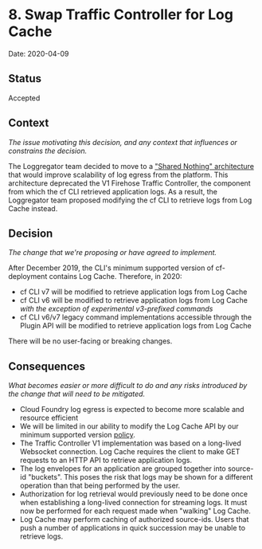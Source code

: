 # 8. Swap Traffic Controller for Log Cache

Date: 2020-04-09

## Status

Accepted

## Context

_The issue motivating this decision, and any context that influences or constrains the decision._

The Loggregator team decided to move to a ["Shared
Nothing" architecture](https://docs.google.com/document/d/1_Ve4wAkeCC0fIJ1TiAWSfxzNp5zB_Ndoq5UmfUNJtgs/edit?usp=sharing)
that would improve scalability of log egress from the platform. This architecture deprecated the V1 Firehose Traffic Controller,
the component from which the cf CLI retrieved application logs. As a result, the Loggregator team proposed modifying the cf CLI to retrieve
logs from Log Cache instead.

## Decision

_The change that we're proposing or have agreed to implement._

After December 2019, the CLI's minimum supported version of cf-deployment contains Log Cache. Therefore, in 2020:

* cf CLI v7 will be modified to retrieve application logs from Log Cache
* cf CLI v6 will be modified to retrieve application logs from Log Cache _with the exception of experimental v3-prefixed commands_
* cf CLI v6/v7 legacy command implementations accessible through the Plugin API
  will be modified to retrieve application logs from Log Cache

There will be no user-facing or breaking changes.

## Consequences

_What becomes easier or more difficult to do and any risks introduced by the change that will need to be mitigated._

* Cloud Foundry log egress is expected to become more scalable and resource
  efficient
* We will be limited in our ability to modify the Log Cache API by our minimum
  supported version [policy](https://github.com/cloudfoundry/cli/wiki/Versioning-Policy).
* The Traffic Controller V1 implementation was based on a long-lived Websocket
  connection. Log Cache requires the client to make GET requests to an HTTP API
  to retrieve application logs.
* The log envelopes for an application are grouped together into
  source-id "buckets". This poses the risk that logs may be shown for a different
  operation than that being performed by the user.
* Authorization for log retrieval would previously need to be done once when
  establishing a long-lived connection for streaming logs. It must now be
  performed for each request made when "walking" Log Cache.
* Log Cache may perform caching of authorized source-ids. Users that push a
  number of applications in quick succession may be unable to retrieve logs.
